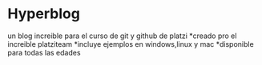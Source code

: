 # Hyperblog
un blog increible para el curso de git y github de platzi
*creado pro el increible platziteam 
*incluye ejemplos en windows,linux y mac
*disponible para todas las edades 